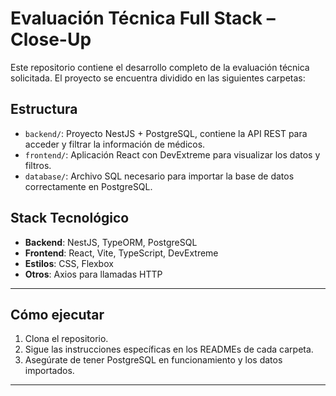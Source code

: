 # Evaluación Técnica Full Stack – Close-Up

Este repositorio contiene el desarrollo completo de la evaluación técnica solicitada. El proyecto se encuentra dividido en las siguientes carpetas:

## Estructura

- `backend/`: Proyecto NestJS + PostgreSQL, contiene la API REST para acceder y filtrar la información de médicos.
- `frontend/`: Aplicación React con DevExtreme para visualizar los datos y filtros.
- `database/`: Archivo SQL necesario para importar la base de datos correctamente en PostgreSQL.

## Stack Tecnológico

- **Backend**: NestJS, TypeORM, PostgreSQL
- **Frontend**: React, Vite, TypeScript, DevExtreme
- **Estilos**: CSS, Flexbox
- **Otros**: Axios para llamadas HTTP

---

## Cómo ejecutar

1. Clona el repositorio.
2. Sigue las instrucciones específicas en los READMEs de cada carpeta.
3. Asegúrate de tener PostgreSQL en funcionamiento y los datos importados.

---
